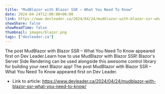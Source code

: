```yaml
---
title: "MudBlazor with Blazor SSR – What You Need To Know"
date: 2024-04-24T12:00:00+00:00
link: https://www.devleader.ca/2024/04/24/mudblazor-with-blazor-ssr-what-you-need-to-know/
showShare: false
showReadTime: false
thumbnail: images/blazor.png
tags: ["devleader.ca"]
---
```

The post MudBlazor with Blazor SSR – What You Need To Know appeared first on Dev Leader.Learn how to use MudBlazor with Blazor SSR! Blazor's Server Side Rendering can be used alongside this awesome control library for building your next Blazor app!
The post MudBlazor with Blazor SSR – What You Need To Know appeared first on Dev Leader.

- Link to article: https://www.devleader.ca/2024/04/24/mudblazor-with-blazor-ssr-what-you-need-to-know/